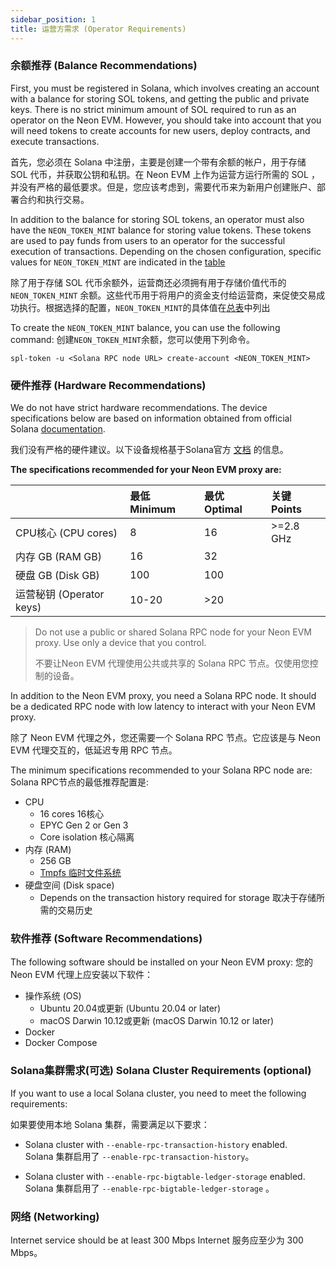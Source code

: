 ```yaml
---
sidebar_position: 1
title: 运营方需求 (Operator Requirements)
---
```


### 余额推荐 (Balance Recommendations)

First, you must be registered in Solana, which involves creating an account with a balance for storing SOL tokens, and getting the public and private keys. There is no strict minimum amount of SOL required to run as an operator on the Neon EVM. However, you should take into account that you will need tokens to create accounts for new users, deploy contracts, and execute transactions.

首先，您必须在 Solana 中注册，主要是创建一个带有余额的帐户，用于存储 SOL 代币，并获取公钥和私钥。在 Neon EVM 上作为运营方运行所需的 SOL ，并没有严格的最低要求。但是，您应该考虑到，需要代币来为新用户创建账户、部署合约和执行交易。

In addition to the balance for storing SOL tokens, an operator must also have the `NEON_TOKEN_MINT` balance for storing value tokens. These tokens are used to pay funds from users to an operator for the successful execution of transactions. Depending on the chosen configuration, specific values for `NEON_TOKEN_MINT` are indicated in the [table](/08env/02Neon%20Proxy%20RPC%20Endpoints)

除了用于存储 SOL 代币余额外，运营商还必须拥有用于存储价值代币的`NEON_TOKEN_MINT` 余额。这些代币用于将用户的资金支付给运营商，来促使交易成功执行。根据选择的配置，`NEON_TOKEN_MINT`的具体值在[总表](/08env/02Neon%20Proxy%20RPC%20Endpoints)中列出

To create the `NEON_TOKEN_MINT` balance, you can use the following command:
创建`NEON_TOKEN_MINT`余额，您可以使用下列命令。
```
spl-token -u <Solana RPC node URL> create-account <NEON_TOKEN_MINT>
```

### 硬件推荐 (Hardware Recommendations)

We do not have strict hardware recommendations. The device specifications below are based on information obtained from official Solana [documentation](https://docs.solana.com/running-validator/validator-reqs).

我们没有严格的硬件建议。以下设备规格基于Solana官方  [文档](https://docs.solana.com/running-validator/validator-reqs) 的信息。


**The specifications recommended for your Neon EVM proxy are:**

|               | 最低 Minimum | 最优 Optimal | 关键 Points |
|:------------- |:------- |:------- |:------ |
| CPU核心 (CPU cores)     | 8       | 16      | >=2.8 GHz |
| 内存 GB (RAM GB)        | 16  | 32  |   |
| 硬盘 GB (Disk GB)     |  100    |     100   |        |
| 运营秘钥 (Operator keys) |     10-20    |    >20     |        |

> Do not use a public or shared Solana RPC node for your Neon EVM proxy. Use only a device that you control.
> 
> 不要让Neon EVM 代理使用公共或共享的 Solana RPC 节点。仅使用您控制的设备。



In addition to the Neon EVM proxy, you need a Solana RPC node. It should be a dedicated RPC node with low latency to interact with your Neon EVM proxy.

除了 Neon EVM 代理之外，您还需要一个 Solana RPC 节点。它应该是与 Neon EVM 代理交互的，低延迟专用 RPC 节点。

The minimum specifications recommended to your Solana RPC node are:
Solana RPC节点的最低推荐配置是:
-   CPU
    - 16 cores   16核心 
    - EPYC Gen 2 or Gen 3
    - Core isolation 核心隔离
-   内存 (RAM)
    -   256 GB
    -   [Tmpfs 临时文件系统 ](/01About/02Terminology#临时文件tmpfs)
-   硬盘空间 (Disk space)
    - Depends on the transaction history required for storage
       取决于存储所需的交易历史

### 软件推荐 (Software Recommendations)

The following software should be installed on your Neon EVM proxy:
您的 Neon EVM 代理上应安装以下软件：
-   操作系统 (OS)
    -   Ubuntu 20.04或更新 (Ubuntu 20.04 or later)
    -   macOS Darwin 10.12或更新 (macOS Darwin 10.12 or later)
-   Docker
-   Docker Compose

### Solana集群需求(可选) Solana Cluster Requirements (optional)

If you want to use a local Solana cluster, you need to meet the following requirements:

如果要使用本地 Solana 集群，需要满足以下要求：

- Solana cluster with `--enable-rpc-transaction-history` enabled.  
   Solana 集群启用了 `--enable-rpc-transaction-history`。

- Solana cluster with `--enable-rpc-bigtable-ledger-storage` enabled.  
   Solana 集群启用了 `--enable-rpc-bigtable-ledger-storage` 。
   
### 网络 (Networking)
Internet service should be at least 300 Mbps
Internet 服务应至少为 300 Mbps。